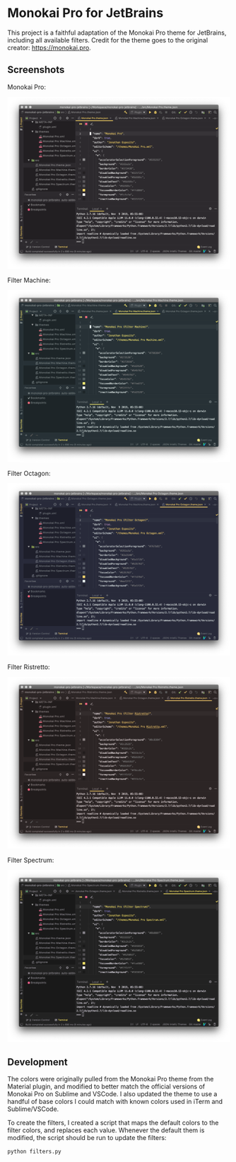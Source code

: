 # Monokai Pro for JetBrains

This project is a faithful adaptation of the Monokai Pro theme for JetBrains, including all available filters. Credit for the theme goes to the original creator: https://monokai.pro.

## Screenshots

Monokai Pro:

![Monokai Pro](screenshots/default.png)

Filter Machine:

![Filter Machine](screenshots/machine.png)

Filter Octagon:

![Filter Octagon](screenshots/octagon.png)

Filter Ristretto:

![Filter Ristretto](screenshots/ristretto.png)

Filter Spectrum:

![Filter Spectrum](screenshots/spectrum.png)

## Development

The colors were originally pulled from the Monokai Pro theme from the Material plugin, and modified to better match the official versions of Monokai Pro on Sublime and VSCode. I also updated the theme to use a handful of base colors I could match with known colors used in iTerm and Sublime/VSCode. 

To create the filters, I created a script that maps the default colors to the filter colors, and replaces each value. Whenever the default them is modified, the script should be run to update the filters:

```python
python filters.py
```

